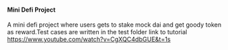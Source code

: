 #### Mini Defi Project
A mini defi project where users gets to stake mock dai and get goody token as reward.Test cases are written in the test folder
link to tutorial https://www.youtube.com/watch?v=CgXQC4dbGUE&t=1s